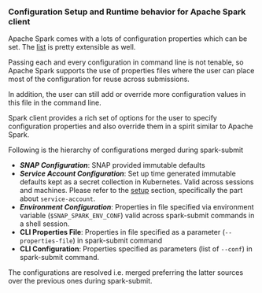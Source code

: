 ### Configuration Setup and Runtime behavior for Apache Spark client
Apache Spark comes with a lots of configuration properties which can be set. The [list](https://spark.apache.org/docs/3.3.1/configuration.html#available-properties) is pretty extensible as well.

Passing each and every configuration in command line is not tenable, so Apache Spark supports the use of properties 
files where the user can place most of the configuration for reuse across submissions. 

In addition, the user can still add or override more configuration values in this file in the command line.

Spark client provides a rich set of options for the user to specify configuration properties and also override
them in a spirit similar to Apache Spark.

Following is the hierarchy of configurations merged during spark-submit
* **_SNAP Configuration_**: SNAP provided immutable defaults
* **_Service Account Configuration_**: Set up time generated immutable defaults kept as a secret collection in Kubernetes. Valid across sessions and machines. Please refer to the [setup](/docs/setup.md) section, specifically the part about ```service-account```. 
* **_Environment Configuration_**: Properties in file specified via environment variable (```$SNAP_SPARK_ENV_CONF```) valid across spark-submit commands in a shell session.
* **CLI Properties File**: Properties in file specified as a parameter (```--properties-file```) in spark-submit command
* **CLI Configuration**: Properties specified as parameters (list of ```--conf```) in spark-submit command.

The configurations are resolved i.e. merged preferring the latter sources over the previous ones during spark-submit.


